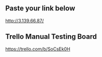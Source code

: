 ## Paste your link below
http://3.139.66.87/

## Trello Manual Testing Board
https://trello.com/b/SoCsEk0H
